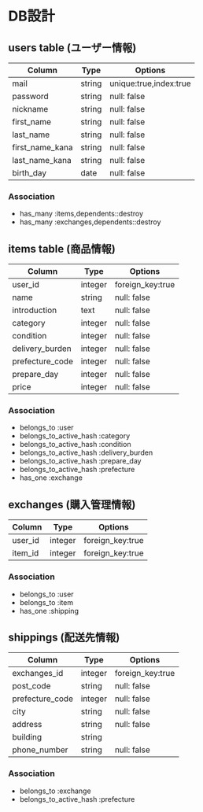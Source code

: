 # DB設計

## users table (ユーザー情報)

|     Column      |  Type  |   Options             |
|-----------------|--------|-----------------------|
| mail            | string | unique:true,index:true|
| password        | string | null: false           |
| nickname        | string | null: false           |
| first_name      | string | null: false           |
| last_name       | string | null: false           |
| first_name_kana | string | null: false           |
| last_name_kana  | string | null: false           |
| birth_day       | date   | null: false           |

### Association

- has_many :items,dependents::destroy
- has_many :exchanges,dependents::destroy


## items table (商品情報)

|    Column        | Type      | Options                      |
|------------------|-----------|------------------------------|
| user_id          | integer   | foreign_key:true             |
| name             | string    | null: false                  |
| introduction     | text      | null: false                  |
| category         | integer   | null: false                  |
| condition        | integer   | null: false                  |
| delivery_burden  | integer   | null: false                  |
| prefecture_code  | integer   | null: false                  |
| prepare_day      | integer   | null: false                  |
| price            | integer   | null: false                  |

### Association

- belongs_to :user
- belongs_to_active_hash :category
- belongs_to_active_hash :condition
- belongs_to_active_hash :delivery_burden
- belongs_to_active_hash :prepare_day
- belongs_to_active_hash :prefecture
- has_one :exchange

## exchanges (購入管理情報)

|    Column        | Type      | Options                      |
|------------------|-----------|------------------------------|
| user_id          | integer   | foreign_key:true             |
| item_id          | integer   | foreign_key:true             |


### Association

- belongs_to :user
- belongs_to :item
- has_one :shipping

## shippings (配送先情報)

|    Column        | Type      | Options                      |
|------------------|-----------|------------------------------|
| exchanges_id     | integer   | foreign_key:true             |
| post_code        | string    | null: false                  |
| prefecture_code  | integer   | null: false                  |
| city             | string    | null: false                  | 
| address          | string    | null: false                  |
| building         | string    |                              |
| phone_number     | string    | null: false                  |
### Association 

- belongs_to :exchange
- belongs_to_active_hash :prefecture